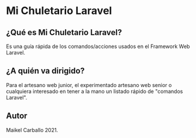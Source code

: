 # Mi Chuletario Laravel

## ¿Qué es Mi Chuletario Laravel?

Es una guía rápida de los comandos/acciones usados en el Framework Web Laravel.

## ¿A quién va dirigido?

Para el artesano web junior, el experimentado artesano web senior o cualquiera interesado en tener a la mano un listado rápido de "comandos Laravel".

## Autor

Maikel Carballo 2021.
